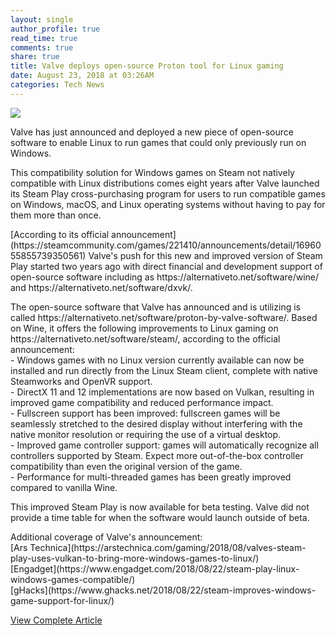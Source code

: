 ```yaml
---
layout: single
author_profile: true
read_time: true
comments: true
share: true
title: Valve deploys open-source Proton tool for Linux gaming
date: August 23, 2018 at 03:26AM
categories: Tech News
---
```

<img class="align-center" src="%20http://ifttt.com/images/no_image_card.png">
<p>Valve has just announced and deployed a new piece of open-source software to enable Linux to run games that could only previously run on Windows.</p><p>This compatibility solution for Windows games on Steam not natively compatible with Linux distributions comes eight years after Valve launched its Steam Play cross-purchasing program for users to run compatible games on Windows, macOS, and Linux operating systems without having to pay for them more than once.</p><p>[According to its official announcement](https://steamcommunity.com/games/221410/announcements/detail/1696055855739350561) Valve's push for this new and improved version of Steam Play started two years ago with direct financial and development support of open-source software including as https://alternativeto.net/software/wine/ and https://alternativeto.net/software/dxvk/.</p><p>The open-source software that Valve has announced and is utilizing is called https://alternativeto.net/software/proton-by-valve-software/. Based on Wine, it offers the following improvements to Linux gaming on https://alternativeto.net/software/steam/, according to the official announcement:<br/>- Windows games with no Linux version currently available can now be installed and run directly from the Linux Steam client, complete with native Steamworks and OpenVR support.<br/>- DirectX 11 and 12 implementations are now based on Vulkan, resulting in improved game compatibility and reduced performance impact.<br/>- Fullscreen support has been improved: fullscreen games will be seamlessly stretched to the desired display without interfering with the native monitor resolution or requiring the use of a virtual desktop.<br/>- Improved game controller support: games will automatically recognize all controllers supported by Steam. Expect more out-of-the-box controller compatibility than even the original version of the game.<br/>- Performance for multi-threaded games has been greatly improved compared to vanilla Wine.</p><p>This improved Steam Play is now available for beta testing. Valve did not provide a time table for when the software would launch outside of beta.</p><p>Additional coverage of Valve's announcement:<br/>[Ars Technica](https://arstechnica.com/gaming/2018/08/valves-steam-play-uses-vulkan-to-bring-more-windows-games-to-linux/)<br/>[Engadget](https://www.engadget.com/2018/08/22/steam-play-linux-windows-games-compatible/)<br/>[gHacks](https://www.ghacks.net/2018/08/22/steam-improves-windows-game-support-for-linux/)</p>

<a class="btn btn--info" href="https://alternativeto.net/news/2018/8/valve-deploys-open-source-proton-tool-for-linux-gaming">View Complete Article</a>
